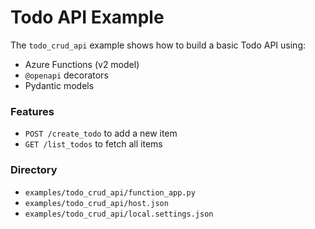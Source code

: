# Todo API Example

The `todo_crud_api` example shows how to build a basic Todo API using:

- Azure Functions (v2 model)
- `@openapi` decorators
- Pydantic models

### Features

- `POST /create_todo` to add a new item
- `GET /list_todos` to fetch all items

### Directory

- `examples/todo_crud_api/function_app.py`
- `examples/todo_crud_api/host.json`
- `examples/todo_crud_api/local.settings.json`
